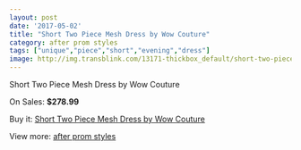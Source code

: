 ```yaml
---
layout: post
date: '2017-05-02'
title: "Short Two Piece Mesh Dress by Wow Couture"
category: after prom styles
tags: ["unique","piece","short","evening","dress"]
image: http://img.transblink.com/13171-thickbox_default/short-two-piece-mesh-dress-by-wow-couture.jpg
---
```

Short Two Piece Mesh Dress by Wow Couture

On Sales: **$278.99**
<a href="https://www.transblink.com/en/after-prom-styles/4227-short-two-piece-mesh-dress-by-wow-couture.html"><amp-img layout="responsive" width="600" height="600" src="//img.transblink.com/13171-thickbox_default/short-two-piece-mesh-dress-by-wow-couture.jpg" alt="Short Two Piece Mesh Dress by Wow Couture 0" /></a>
<a href="https://www.transblink.com/en/after-prom-styles/4227-short-two-piece-mesh-dress-by-wow-couture.html"><amp-img layout="responsive" width="600" height="600" src="//img.transblink.com/13174-thickbox_default/short-two-piece-mesh-dress-by-wow-couture.jpg" alt="Short Two Piece Mesh Dress by Wow Couture 1" /></a>
<a href="https://www.transblink.com/en/after-prom-styles/4227-short-two-piece-mesh-dress-by-wow-couture.html"><amp-img layout="responsive" width="600" height="600" src="//img.transblink.com/13173-thickbox_default/short-two-piece-mesh-dress-by-wow-couture.jpg" alt="Short Two Piece Mesh Dress by Wow Couture 2" /></a>
<a href="https://www.transblink.com/en/after-prom-styles/4227-short-two-piece-mesh-dress-by-wow-couture.html"><amp-img layout="responsive" width="600" height="600" src="//img.transblink.com/13172-thickbox_default/short-two-piece-mesh-dress-by-wow-couture.jpg" alt="Short Two Piece Mesh Dress by Wow Couture 3" /></a>

Buy it: [Short Two Piece Mesh Dress by Wow Couture](https://www.transblink.com/en/after-prom-styles/4227-short-two-piece-mesh-dress-by-wow-couture.html "Short Two Piece Mesh Dress by Wow Couture")

View more: [after prom styles](https://www.transblink.com/en/55-after-prom-styles "after prom styles")